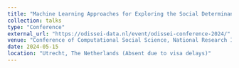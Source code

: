 ```yaml
---
title: "Machine Learning Approaches for Exploring the Social Determinants of Mental Health in Canada"
collection: talks
type: "Conference"
external_url: "https://odissei-data.nl/event/odissei-conference-2024/"
venue: "Conference of Computational Social Science, National Research Infrastructure for Social Sciences"
date: 2024-05-15
location: "Utrecht, The Netherlands (Absent due to visa delays)"
---
```

